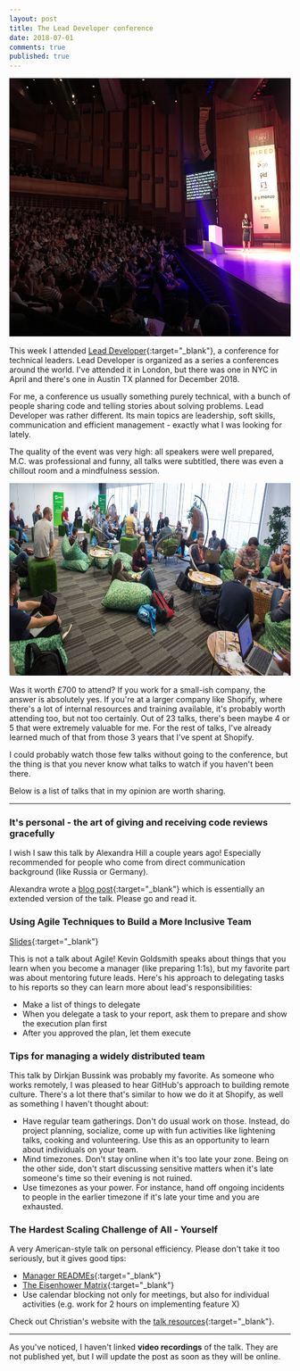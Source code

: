 ```yaml
---
layout: post
title: The Lead Developer conference
date: 2018-07-01
comments: true
published: true
---
```


<img src="/assets/post-images/lead-dev/conf.jpg" width="600" height="463" style="margin: 0 auto;" />

This week I attended [Lead Developer](https://london2018.theleaddeveloper.com/){:target="_blank"}, a conference for technical leaders. Lead Developer is organized as a series a conferences around the world. I've attended it in London, but there was one in NYC in April and there's one in Austin TX planned for December 2018.

For me, a conference us usually something purely technical, with a bunch of people sharing code and telling stories about solving problems. Lead Developer was rather different. Its main topics are leadership, soft skills, communication and efficient management - exactly what I was looking for lately.

The quality of the event was very high: all speakers were well prepared, M.C. was professional and funny, all talks were subtitled, there was even a chillout room and a mindfulness session.

<img src="/assets/post-images/lead-dev/chill.jpg" width="738" height="345" style="margin: 0 auto;" />

Was it worth £700 to attend? If you work for a small-ish company, the answer is absolutely yes. If you're at a larger company like Shopify, where there's a lot of internal resources and training available, it's probably worth attending too, but not too certainly. Out of 23 talks, there's been maybe 4 or 5 that were extremely valuable for me. For the rest of talks, I've already learned much of that from those 3 years that I've spent at Shopify.

I could probably watch those few talks without going to the conference, but the thing is that you never know what talks to watch if you haven't been there.

Below is a list of talks that in my opinion are worth sharing.

---

### It's personal - the art of giving and receiving code reviews gracefully

I wish I saw this talk by Alexandra Hill a couple years ago! Especially recommended for people who come from direct communication background (like Russia or Germany).

Alexandra wrote a [blog post](http://www.alexandra-hill.com/2018/06/25/the-art-of-giving-and-receiving-code-reviews/){:target="_blank"} which is essentially an extended version of the talk. Please go and read it.

### Using Agile Techniques to Build a More Inclusive Team

[Slides](https://www.slideshare.net/kevingoldsmith/agile-techniques-for-lead-developers/){:target="_blank"}

This is not a talk about Agile! Kevin Goldsmith speaks about things that you learn when you become a manager (like preparing 1:1s), but my favorite part was about mentoring future leads. Here's his approach to delegating tasks to his reports so they can learn more about lead's responsibilities:

- Make a list of things to delegate
- When you delegate a task to your report, ask them to prepare and show the execution plan first
- After you approved the plan, let them execute

### Tips for managing a widely distributed team

This talk by Dirkjan Bussink was probably my favorite. As someone who works remotely, I was pleased to hear GitHub's approach to building remote culture. There's a lot there that's similar to how we do it at Shopify, as well as something I haven't thought about:

- Have regular team gatherings. Don't do usual work on those. Instead, do project planning, socialize, come up with fun activities like lightening talks, cooking and volunteering. Use this as an opportunity to learn about individuals on your team.
- Mind timezones. Don't stay online when it's too late your zone. Being on the other side, don't start discussing sensitive matters when it's late someone's time so their evening is not ruined.
- Use timezones as your power. For instance, hand off ongoing incidents to people in the earlier timezone if it's late your time and you are exhausted.

### The Hardest Scaling Challenge of All - Yourself

A very American-style talk on personal efficiency. Please don't take it too seriously, but it gives good tips:

- [Manager READMEs](https://www.managerreadme.com/){:target="_blank"}
- [The Eisenhower Matrix](https://jamesclear.com/eisenhower-box){:target="_blank"}
- Use calendar blocking not only for meetings, but also for individual activities (e.g. work for 2 hours on implementing feature X)

Check out Christian's website with the [talk resources](http://simpleleadership.io/leaddev/){:target="_blank"}.

---

As you've noticed, I haven't linked **video recordings** of the talk. They are not published yet, but I will update the post as soon as they will be online.

